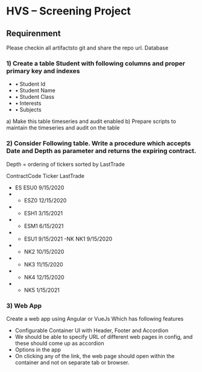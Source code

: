 # HVS – Screening Project

## Requirenment
Please checkin all artifactsto git and share the repo url.
Database
### 1) Create a table Student with following columns and proper primary key and indexes
- • Student Id
- • Student Name
- • Student Class
- • Interests
- • Subjects

a) Make this table timeseries and audit enabled
b) Prepare scripts to maintain the timeseries and audit on the table

### 2) Consider Following table. Write a procedure which accepts Date and Depth as parameter and returns the expiring contract.
Depth = ordering of tickers sorted by LastTrade

ContractCode Ticker LastTrade
- ES ESU0 9/15/2020
- - ESZ0 12/15/2020
- - ESH1 3/15/2021
- - ESM1 6/15/2021
- - ESU1 9/15/2021
-NK NK1 9/15/2020
- - NK2 10/15/2020
- - NK3 11/15/2020
- - NK4 12/15/2020
- - NK5 1/15/2021

### 3) Web App
Create a web app using Angular or VueJs Which has following features
- Configurable Container UI with Header, Footer and Accordion
- We should be able to specify URL of different web pages in config, and these should come up as accordion
- Options in the app
- On clicking any of the link, the web page should open within the container and not on separate tab or browser.
